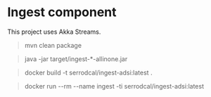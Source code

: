 # Ingest component

This project uses Akka Streams.

> mvn clean package

> java -jar target/ingest-*-allinone.jar

> docker build -t serrodcal/ingest-adsi:latest .

> docker run --rm --name ingest -ti serrodcal/ingest-adsi:latest
